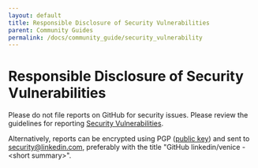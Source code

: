 ```yaml
---
layout: default
title: Responsible Disclosure of Security Vulnerabilities
parent: Community Guides
permalink: /docs/community_guide/security_vulnerability
---
```


# Responsible Disclosure of Security Vulnerabilities

Please do not file reports on GitHub for security issues.  Please
review the guidelines for reporting [Security Vulnerabilities](https://www.linkedin.com/help/linkedin/answer/62924/security-vulnerabilities?lang=en).

Alternatively, reports can be encrypted using PGP ([public key](https://www.linkedin.com/help/linkedin/answer/79676))
and sent to security@linkedin.com, preferably with the title "GitHub
linkedin/venice - &lt;short summary&gt;".
